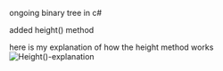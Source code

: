 ongoing binary tree in c#

added height() method

here is my explanation of how the height method works
![Height()-explanation](https://github.com/user-attachments/assets/8f15066b-20f4-4dae-9f11-1be594942ec0)
